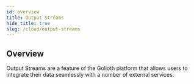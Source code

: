 ```yaml
---
id: overview
title: Output Streams
hide_title: true
slug: /cloud/output-streams
---
```


## Overview

Output Streams are a feature of the Golioth platform that allows users to integrate their data seamlessly with a number of external services.
